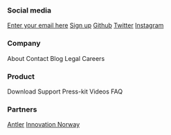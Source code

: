 ### Social media
[Enter your email here]()
[Sign up]()
[Github]()
[Twitter]()
[Instagram]()

### Company
About
Contact
Blog
Legal
Careers

### Product
Download
Support
Press-kit
Videos
FAQ

### Partners
[Antler]()
[Innovation Norway]()
